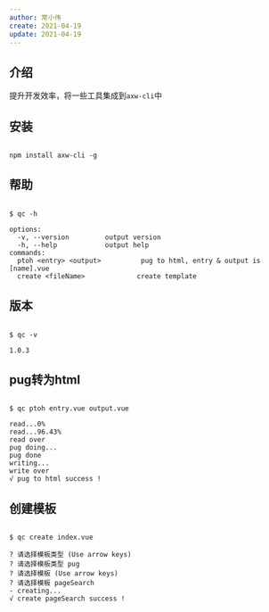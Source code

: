```yaml
---
author: 常小伟
create: 2021-04-19
update: 2021-04-19
---
```


## 介绍

提升开发效率，将一些工具集成到```axw-cli```中

## 安装

```

npm install axw-cli -g
```

## 帮助

```

$ qc -h

options:
  -v, --version         output version
  -h, --help            output help
commands:
  ptoh <entry> <output>          pug to html, entry & output is [name].vue
  create <fileName>             create template
```

## 版本

```

$ qc -v

1.0.3
```

## pug转为html

```

$ qc ptoh entry.vue output.vue

read...0%
read...96.43%
read over
pug doing...
pug done
writing...
write over
√ pug to html success !

```

## 创建模板

```

$ qc create index.vue

? 请选择模板类型 (Use arrow keys)
? 请选择模板类型 pug
? 请选择模板 (Use arrow keys)
? 请选择模板 pageSearch
- creating...
√ create pageSearch success !

```
